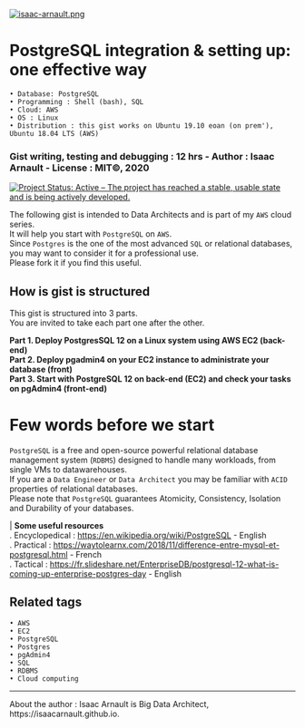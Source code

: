 [![isaac-arnault.png](https://i.postimg.cc/C5pKYvzq/isaac-arnault.png)](https://postimg.cc/Q9SDJJg8)

# PostgreSQL integration & setting up: one effective way
    • Database: PostgreSQL
    • Programming : Shell (bash), SQL
    • Cloud: AWS
    • OS : Linux
    • Distribution : this gist works on Ubuntu 19.10 eoan (on prem'), Ubuntu 18.04 LTS (AWS)
  
### Gist writing, testing and debugging : 12 hrs - Author :  Isaac Arnault - License : MIT©, 2020

[![Project Status: Active – The project has reached a stable, usable state and is being actively developed.](https://www.repostatus.org/badges/latest/active.svg)](https://www.repostatus.org/#active)

The following gist is intended to Data Architects and is part of my `AWS` cloud series.<br>
It will help you start with `PostgreSQL` on `AWS`.<br>
Since `Postgres` is the one of the most advanced `SQL` or relational databases, you may want to consider it for a professional use.<br>
Please fork it if you find this useful.

## How is gist is structured
This gist is structured into 3 parts.<br>
You are invited to take each part one after the other.<br>

<b>Part 1. Deploy PostgresSQL 12 on a Linux system using AWS EC2 (back-end)</b><br>
<b>Part 2. Deploy pgadmin4 on your EC2 instance to administrate your database (front)</b><br>
<b>Part 3. Start with PostgreSQL 12 on back-end (EC2) and check your tasks on pgAdmin4 (front-end)</b>

# Few words before we start
`PostgreSQL` is a free and open-source powerful relational database management system (`RDBMS`) designed to handle many workloads, from single VMs to datawarehouses. <br> If you are a `Data Engineer` or `Data Architect` you may be familiar with `ACID` properties of relational databases. <br> Please note that `PostgreSQL` guarantees Atomicity, Consistency, Isolation and Durability of your databases.

  | <b>Some useful resources</b><br>
. Encyclopedical : https://en.wikipedia.org/wiki/PostgreSQL - English<br>
. Practical : https://waytolearnx.com/2018/11/difference-entre-mysql-et-postgresql.html - French<br>
. Tactical : https://fr.slideshare.net/EnterpriseDB/postgresql-12-what-is-coming-up-enterprise-postgres-day - English<br>

## Related tags

    • AWS
    • EC2
    • PostgreSQL
    • Postgres
    • pgAdmin4
    • SQL
    • RDBMS
    • Cloud computing
<hr>
About the author : Isaac Arnault is Big Data Architect, https://isaacarnault.github.io.
